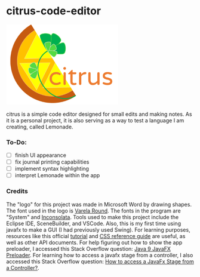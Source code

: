 # citrus-code-editor
<img src="https://github.com/simcard0000/citrus-code-editor/blob/master/CitrusCodeEditor/src/application/citrus%20logo.png" width = 300>

citrus is a simple code editor designed for small edits and making notes. As it is a personal project, it is also serving as a way to test a language I am creating, called Lemonade. 

### To-Do:
- [ ] finish UI appearance
- [ ] fix journal printing capabilities
- [ ] implement syntax highlighting
- [ ] interpret Lemonade within the app

### Credits
The "logo" for this project was made in Microsoft Word by drawing shapes. The font used in the logo is [Varela Round](https://fonts.google.com/specimen/Varela+Round). The fonts in the program are "System" and [Inconsolata](https://fonts.google.com/specimen/Inconsolata). Tools used to make this project include the Eclipse IDE, SceneBuilder, and VSCode. Also, this is my first time using javafx to make a GUI (I had previously used Swing). For learning purposes, resources like this official [tutorial](https://docs.oracle.com/javase/8/javase-clienttechnologies.htm) and [CSS reference guide](https://docs.oracle.com/javafx/2/api/javafx/scene/doc-files/cssref.html) are useful, as well as other API documents. For help figuring out how to show the app preloader, I accessed this Stack Overflow question: [Java 9 JavaFX Preloader](https://stackoverflow.com/questions/47533370/java-9-javafx-preloader/47540060#47540060). For learning how to access a javafx stage from a controller, I also accessed this Stack Overflow question: [How to access a JavaFx Stage from a Controller?](https://stackoverflow.com/questions/33932309/how-to-access-a-javafx-stage-from-a-controller).
